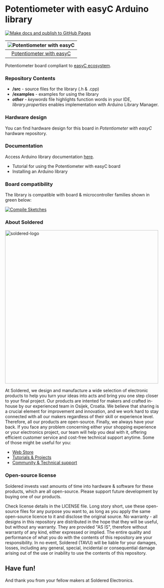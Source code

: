 # Potentiometer with easyC Arduino library

[![Make docs and publish to GitHub Pages](https://github.com/SolderedElectronics/Soldered-Potentiometer-with-easyC-Arduino-Library/actions/workflows/make_docs.yml/badge.svg?branch=dev)](https://github.com/SolderedElectronics/Soldered-Potentiometer-with-easyC-Arduino-Library/actions/workflows/make_docs.yml)

| ![Potentiometer with easyC](https://upload.wikimedia.org/wikipedia/commons/8/8f/Example_image.svg) |
| :---------------------------------------------------------------------------------------------: |
| [Potentiometer with easyC](https://www.solde.red/333193)                                                            |

Potentiometer board compliant to [easyC ecosystem](https://www.soldered.com/en/easyC). 

### Repository Contents
- **/src** - source files for the library (.h & .cpp)
- **/examples** - examples for using the library
- ***other*** - *keywords* file highlights function words in your IDE, *library.properties* enables implementation with Arduino Library Manager.

### Hardware design
You can find hardware design for this board in *Potentiometer with easyC* hardware repository.

### Documentation

Access Arduino library documentation [here](https://solderedelectronics.github.io/Soldered-Potentiometer-with-easyC-Arduino-Library/).

- Tutorial for using the Potentiometer with easyC board
- Installing an Arduino library

### Board compatibility

The library is compatible with board & microcontroller families shown in green below: 

[![Compile Sketches](https://github-actions.40ants.com/SolderedElectronics/Soldered-Generic-Arduino-Library/matrix.svg?branch=dev&only=Compile%20Sketches)](https://github.com/SolderedElectronics/Soldered-Generic-Arduino-Library/actions/workflows/compile_test.yml)


### About Soldered
<img src="https://raw.githubusercontent.com/e-radionicacom/Soldered-Generic-Arduino-Library/dev/extras/Soldered-logo-color.png" alt="soldered-logo" width="500"/>

At Soldered, we design and manufacture a wide selection of electronic products to help you turn your ideas into acts and bring you one step closer to your final project. Our products are intented for makers and crafted in-house by our experienced team in Osijek, Croatia. We believe that sharing is a crucial element for improvement and innovation, and we work hard to stay connected with all our makers regardless of their skill or experience level. Therefore, all our products are open-source. Finally, we always have your back. If you face any problem concerning either your shopping experience or your electronics project, our team will help you deal with it, offering efficient customer service and cost-free technical support anytime. Some of those might be useful for you:

- [Web Store](https://www.soldered.com/shop)
- [Tutorials & Projects](https://soldered.com/learn)
- [Community & Technical support](https://soldered.com/community)


### Open-source license
Soldered invests vast amounts of time into hardware & software for these products, which are all open-source. Please support future development by buying one of our products. 

Check license details in the LICENSE file. Long story short, use these open-source files for any purpose you want to, as long as you apply the same open-source licence to it and disclose the original source. No warranty - all designs in this repository are distributed in the hope that they will be useful, but without any warranty. They are provided "AS IS", therefore without warranty of any kind, either expressed or implied. The entire quality and performance of what you do with the contents of this repository are your responsibility. In no event, Soldered (TAVU) will be liable for your damages, losses, including any general, special, incidental or consequential damage arising out of the use or inability to use the contents of this repository. 

## Have fun! 
And thank you from your fellow makers at Soldered Electronics.